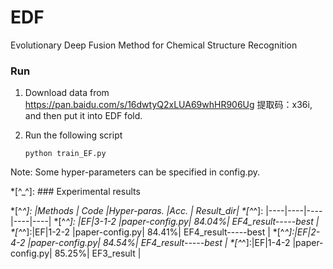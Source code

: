 # EDF
Evolutionary Deep Fusion Method for Chemical Structure Recognition

### Run

1. Download data from https://pan.baidu.com/s/16dwtyQ2xLUA69whHR906Ug 提取码：x36i,
and then put it into EDF fold.
2. Run the following script

    ```python train_EF.py```

Note: Some hyper-parameters can be specified in config.py.


*[^_^]: ### Experimental results

*[^_^]: |Methods | Code |Hyper-paras. |Acc. | Result_dir|
*[^_^]: |----|----|----|----|----|
*[^_^]: |EF|3-1-2 |paper-config.py|     84.04%| EF4_result-----best |
*[^_^]:|EF|1-2-2 |paper-config.py|     84.41%| EF4_result-----best |
*[^_^]:|EF|2-4-2 |paper-config.py|     84.54%| EF4_result-----best |
*[^_^]:|EF|1-4-2 |paper-config.py|     85.25%| EF3_result |

